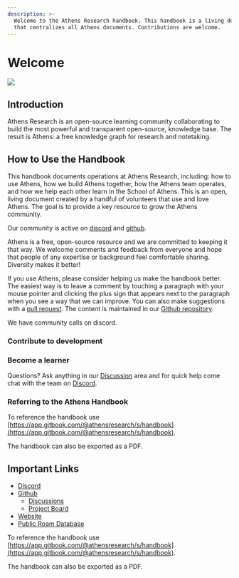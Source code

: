 ```yaml
---
description: >-
  Welcome to the Athens Research handbook. This handbook is a living document
  that centralizes all Athens documents. Contributions are welcome.
---
```


# Welcome

![](.gitbook/assets/athens-logo.svg)

## Introduction

Athens Research is an open-source learning community collaborating to build the most powerful and transparent open-source, knowledge base. The result is Athens: a free knowledge graph for research and notetaking. 

## How to Use the Handbook

This handbook documents operations at Athens Research, including: how to use Athens, how we build Athens together, how the Athens team operates, and how we help each other learn in the School of Athens. This is an open, living document created by a handful of volunteers that use and love Athens. The goal is to provide a key resource to grow the Athens community.

Our community is active on [discord](https://discord.gg/as9h8yHNfD) and [github](https://github.com/athensresearch/athens/discussions).

Athens is a free, open-source resource and we are committed to keeping it that way. We welcome comments and feedback from everyone and hope that people of any expertise or background feel comfortable sharing. Diversity makes it better!   
  
If you use Athens, please consider helping us make the handbook better. The easiest way is to leave a comment by touching a paragraph with your mouse pointer and clicking the plus sign that appears next to the paragraph when you see a way that we can improve. You can also make suggestions with a [pull request](https://github.com/athensresearch/handbook/pulls). The content is maintained in our [Github repository](https://github.com/athensresearch/handbook). 

We have community calls on discord.

### Contribute to development

### Become a learner

Questions? Ask anything in our [Discussion](https://github.com/athensresearch/athens/discussions) area and for quick help  come chat with the team on [Discord](https://discord.gg/as9h8yHNfD). 

### Referring to the Athens Handbook

To reference the handbook use [https://app.gitbook.com/@athensresearch/s/handbook](https://app.gitbook.com/@athensresearch/s/handbook).

The handbook can also be exported as a PDF. 

## Important Links

* [Discord](https://discord.gg/as9h8yHNfD)
* [Github](https://github.com/athensresearch/)
  * [Discussions](https://github.com/athensresearch/athens/discussions)
  * [Project Board](https://github.com/athensresearch/athens/projects)
* [Website](https://athens-research.ghost.io/)
* [Public Roam Database](https://roamresearch.com/#/app/athensresearch/)

To reference the handbook use [https://app.gitbook.com/@athensresearch/s/handbook](https://app.gitbook.com/@athensresearch/s/handbook).

The handbook can also be exported as a PDF. 

